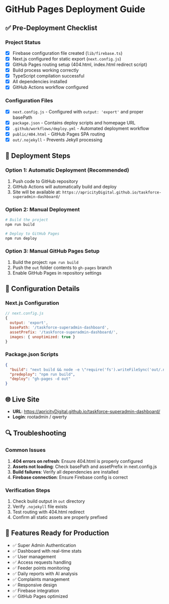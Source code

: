 # GitHub Pages Deployment Guide

## ✅ Pre-Deployment Checklist

### Project Status
- [x] Firebase configuration file created (`lib/firebase.ts`)
- [x] Next.js configured for static export (`next.config.js`)
- [x] GitHub Pages routing setup (404.html, index.html redirect script)
- [x] Build process working correctly
- [x] TypeScript compilation successful
- [x] All dependencies installed
- [x] GitHub Actions workflow configured

### Configuration Files
- [x] `next.config.js` - Configured with `output: 'export'` and proper basePath
- [x] `package.json` - Contains deploy scripts and homepage URL
- [x] `.github/workflows/deploy.yml` - Automated deployment workflow
- [x] `public/404.html` - GitHub Pages SPA routing
- [x] `out/.nojekyll` - Prevents Jekyll processing

## 🚀 Deployment Steps

### Option 1: Automatic Deployment (Recommended)
1. Push code to GitHub repository
2. GitHub Actions will automatically build and deploy
3. Site will be available at: `https://apricityDigital.github.io/taskforce-superadmin-dashboard/`

### Option 2: Manual Deployment
```bash
# Build the project
npm run build

# Deploy to GitHub Pages
npm run deploy
```

### Option 3: Manual GitHub Pages Setup
1. Build the project: `npm run build`
2. Push the `out` folder contents to `gh-pages` branch
3. Enable GitHub Pages in repository settings

## 🔧 Configuration Details

### Next.js Configuration
```javascript
// next.config.js
{
  output: 'export',
  basePath: '/taskforce-superadmin-dashboard',
  assetPrefix: '/taskforce-superadmin-dashboard/',
  images: { unoptimized: true }
}
```

### Package.json Scripts
```json
{
  "build": "next build && node -e \"require('fs').writeFileSync('out/.nojekyll', '')\"",
  "predeploy": "npm run build",
  "deploy": "gh-pages -d out"
}
```

## 🌐 Live Site
- **URL**: https://apricityDigital.github.io/taskforce-superadmin-dashboard/
- **Login**: rootadmin / qwerty

## 🔍 Troubleshooting

### Common Issues
1. **404 errors on refresh**: Ensure 404.html is properly configured
2. **Assets not loading**: Check basePath and assetPrefix in next.config.js
3. **Build failures**: Verify all dependencies are installed
4. **Firebase connection**: Ensure Firebase config is correct

### Verification Steps
1. Check build output in `out` directory
2. Verify `.nojekyll` file exists
3. Test routing with 404.html redirect
4. Confirm all static assets are properly prefixed

## 📱 Features Ready for Production
- ✅ Super Admin Authentication
- ✅ Dashboard with real-time stats
- ✅ User management
- ✅ Access requests handling
- ✅ Feeder points monitoring
- ✅ Daily reports with AI analysis
- ✅ Complaints management
- ✅ Responsive design
- ✅ Firebase integration
- ✅ GitHub Pages optimized
